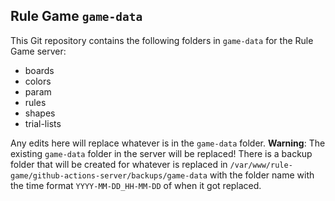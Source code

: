 ## Rule Game `game-data`

This Git repository contains the following folders in `game-data` for the Rule Game server:

- boards
- colors
- param
- rules
- shapes
- trial-lists

Any edits here will replace whatever is in the `game-data` folder. **Warning**: The existing `game-data` folder in the server will be replaced! There is a backup folder that will be created for whatever is replaced in `/var/www/rule-game/github-actions-server/backups/game-data` with the folder name with the time format `YYYY-MM-DD_HH-MM-DD` of when it got replaced.
